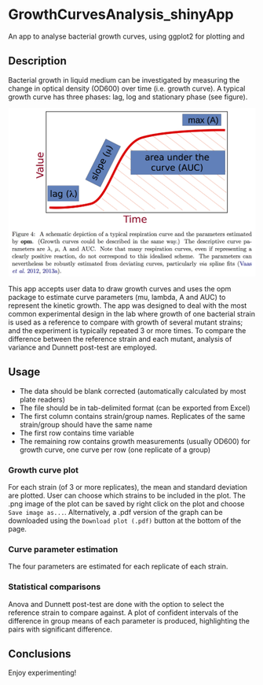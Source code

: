 GrowthCurvesAnalysis_shinyApp
=============================

An app to analyse bacterial growth curves, using ggplot2 for plotting and


## Description

Bacterial growth in liquid medium can be investigated by measuring the change in optical density (OD600) over time (i.e. growth curve). A typical growth curve has three phases: lag, log and stationary phase (see figure). 

![Growth curve parameters explained](growth_curve_params.png)

This app accepts user data to draw growth curves and uses the opm package to estimate curve parameters (mu, lambda, A and AUC) to represent the kinetic growth. The app was designed to deal with the most common experimental design in the lab where growth of one bacterial strain is used as a reference to compare with growth of several mutant strains; and the experiment is typically repeated 3 or more times. To compare the difference between the reference strain and each mutant, analysis of variance and Dunnett post-test are employed. 

## Usage

- The data should be blank corrected (automatically calculated by most plate readers)
- The file should be in tab-delimited format (can be exported from Excel)
- The first column contains strain/group names. Replicates of the same strain/group should have the same name
- The first row contains time variable
- The remaining row contains growth measurements (usually OD600) for growth curve, one curve per row (one replicate of a group)

### Growth curve plot

For each strain (of 3 or more replicates), the mean and standard deviation are plotted. User can choose which strains to be included in the plot. The .png image of the plot can be saved by right click on the plot and choose `Save image as...`. Alternatively, a .pdf version of the graph can be downloaded using the `Download plot (.pdf)` button at the bottom of the page. 

### Curve parameter estimation

The four parameters are estimated for each replicate of each strain.

### Statistical comparisons

Anova and Dunnett post-test are done with the option to select the reference strain to compare against. A plot of confident intervals of the difference in group means of each parameter is produced, highlighting the pairs with significant difference.

## Conclusions

Enjoy experimenting!

